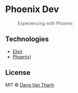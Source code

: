 # Phoenix Dev

> Experiencing with Phoenix

## Technologies

- [Elixir](https://elixir-lang.org/)
- [Phoenix](https://www.phoenixframework.org/))

## License

MIT © [Dang Van Thanh](https://dangthanh.org)

